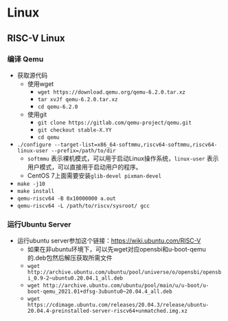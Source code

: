 # Linux

## RISC-V Linux

### 编译 Qemu

- 获取源代码
  - 使用wget
    - `wget https://download.qemu.org/qemu-6.2.0.tar.xz`
    - `tar xvJf qemu-6.2.0.tar.xz`
    - `cd qemu-6.2.0`
  - 使用git
    - `git clone https://gitlab.com/qemu-project/qemu.git`
    - `git checkout stable-X.YY`
    - `cd qemu`
- `./configure --target-list=x86_64-softmmu,riscv64-softmmu,riscv64-linux-user --prefix=/path/to/dir`
  - `softmmu` 表示裸机模式，可以用于启动Linux操作系统，`linux-user` 表示用户模式，可以直接用于启动用户的程序。
  - CentOS 7上面需要安装`glib-devel pixman-devel`
- `make -j10`
- `make install`
- `qemu-riscv64 -B 0x10000000 a.out`
- `qemu-riscv64 -L /path/to/riscv/sysroot/ gcc`

### 运行Ubuntu Server

- 运行ubuntu server参加这个链接：https://wiki.ubuntu.com/RISC-V
  - 如果在非ubuntu环境下，可以先wget对应opensbi和u-boot-qemu的.deb包然后解压获取所需文件
  - `wget http://archive.ubuntu.com/ubuntu/pool/universe/o/opensbi/opensbi_0.9-2~ubuntu0.20.04.1_all.deb`
  - `wget http://archive.ubuntu.com/ubuntu/pool/main/u/u-boot/u-boot-qemu_2021.01+dfsg-3ubuntu0~20.04.4_all.deb`
  - `wget https://cdimage.ubuntu.com/releases/20.04.3/release/ubuntu-20.04.4-preinstalled-server-riscv64+unmatched.img.xz`
